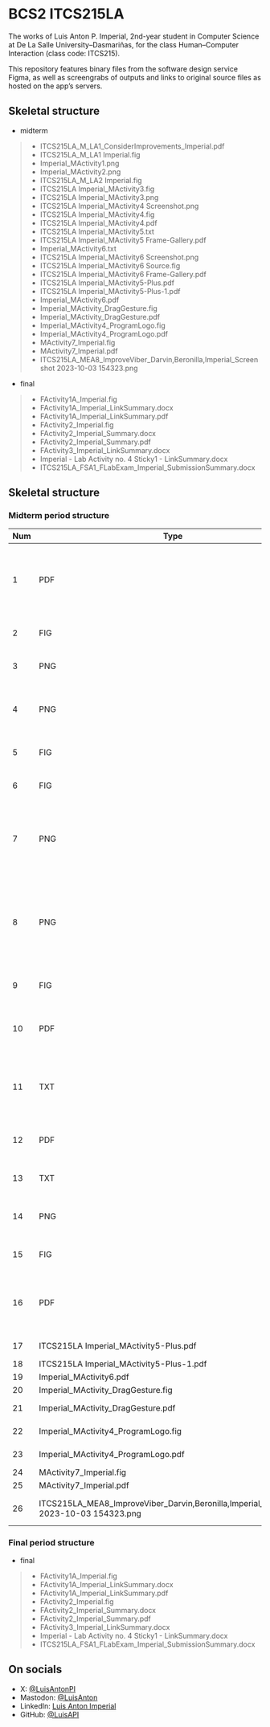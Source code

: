 # BCS2 ITCS215LA

The works of Luis Anton P. Imperial, 2nd-year student in Computer Science at De La Salle University–Dasmariñas, for the class Human–Computer Interaction (class code: ITCS215).

This repository features binary files from the software design service Figma, as well as screengrabs of outputs and links to original source files as hosted on the app’s servers.

## Skeletal structure

- midterm
> - ITCS215LA_M_LA1_ConsiderImprovements_Imperial.pdf
> - ITCS215LA_M_LA1 Imperial.fig
> - Imperial_MActivity1.png
> - Imperial_MActivity2.png
> - ITCS215LA_M_LA2 Imperial.fig
> - ITCS215LA Imperial_MActivity3.fig
> - ITCS215LA Imperial_MActivity3.png
> - ITCS215LA Imperial_MActivity4 Screenshot.png
> - ITCS215LA Imperial_MActivity4.fig
> - ITCS215LA Imperial_MActivity4.pdf
> - ITCS215LA Imperial_MActivity5.txt
> - ITCS215LA Imperial_MActivity5 Frame-Gallery.pdf
> - Imperial_MActivity6.txt
> - ITCS215LA Imperial_MActivity6 Screenshot.png
> - ITCS215LA Imperial_MActivity6 Source.fig
> - ITCS215LA Imperial_MActivity6 Frame-Gallery.pdf
> - ITCS215LA Imperial_MActivity5-Plus.pdf
> - ITCS215LA Imperial_MActivity5-Plus-1.pdf
> - Imperial_MActivity6.pdf
> - Imperial_MActivity_DragGesture.fig
> - Imperial_MActivity_DragGesture.pdf
> - Imperial_MActivity4_ProgramLogo.fig
> - Imperial_MActivity4_ProgramLogo.pdf
> - MActivity7_Imperial.fig
> - MActivity7_Imperial.pdf
> - ITCS215LA_MEA8_ImproveViber_Darvin,Beronilla,Imperial_Screenshot 2023-10-03 154323.png
- final
> - FActivity1A_Imperial.fig
> - FActivity1A_Imperial_LinkSummary.docx
> - FActivity1A_Imperial_LinkSummary.pdf
> - FActivity2_Imperial.fig
> - FActivity2_Imperial_Summary.docx
> - FActivity2_Imperial_Summary.pdf
> - FActivity3_Imperial_LinkSummary.docx
> - Imperial - Lab Activity no. 4 Sticky1 - LinkSummary.docx
> - ITCS215LA_FSA1_FLabExam_Imperial_SubmissionSummary.docx

## Skeletal structure

### Midterm period structure
 
Num | Type | File | Description
----|----|----|----
1 | PDF | ITCS215LA_M_LA1_ConsiderImprovements_Imperial.pdf | We were asked to think of an app we used often and describe how it could be improved.
2 | FIG | ITCS215LA_M_LA1 Imperial.fig | Learn Figma step-by-step 1/
3 | PNG | Imperial_MActivity1.png | Screengrab of Figma with sign-in button
4 | PNG | Imperial_MActivity2.png | Screengrab of Figma with two slides, sign-in button and log-in screen
5 | FIG | ITCS215LA_M_LA2 Imperial.fig | Learn Figma step-by-step 2/
6 | FIG | ITCS215LA Imperial_MActivity3.fig | Learn Figma step-by-step 3/
7 | PNG | ITCS215LA Imperial_MActivity3.png | A third screen added, showing buttons and icons created using primitive drawing tools
8 | PNG | ITCS215LA Imperial_MActivity4 Screenshot.png | Two new screens added, displaying a hypothetical photo sharing app’s content view and timeline interfaces
9 | FIG | ITCS215LA Imperial_MActivity4.fig | Learn Figma step-by-step 4/
10 | PDF | ITCS215LA Imperial_MActivity4.pdf | Now the collation of screengrabs is an entire document
11 | TXT | ITCS215LA Imperial_MActivity5.txt | Our prof since asked us to link directly to the original slide deck from the cloud
12 | PDF | ITCS215LA Imperial_MActivity5 Frame-Gallery.pdf | Show screen displaying creation of menu screen
13 | TXT | Imperial_MActivity6.txt | The sixth activity, or so I assumed.
14 | PNG | ITCS215LA Imperial_MActivity6 Screenshot.png | Landscape versions of past created screens.
15 | FIG | ITCS215LA Imperial_MActivity6 Source.fig | Source of aforementioned screengrab.
16 | PDF | ITCS215LA Imperial_MActivity6 Frame-Gallery.pdf | The same screens, but displayed page-by-page in a PDF document.
17 | ITCS215LA Imperial_MActivity5-Plus.pdf | We were asked to create a dozen versions of the same content display screen, to mimic a functioning app.
18 | ITCS215LA Imperial_MActivity5-Plus-1.pdf | And then create landscape versions of these.
19 | Imperial_MActivity6.pdf | So many screens. So much busywork. 😵‍💫
20 | Imperial_MActivity_DragGesture.fig | Trial for drag gesture.
21 | Imperial_MActivity_DragGesture.pdf | The screens behind the sample app for drag gesture movement.
22 | Imperial_MActivity4_ProgramLogo.fig | The creation of a logo for our program, BSc in Computer Science.
23 | Imperial_MActivity4_ProgramLogo.pdf | Looks neat alongside our university’s college department logos, no?
24 | MActivity7_Imperial.fig | Calendar creation.
25 | MActivity7_Imperial.pdf | Assets used for the creation of a changing calendar.
26 | ITCS215LA_MEA8_ImproveViber_Darvin,Beronilla,Imperial_Screenshot 2023-10-03 154323.png | This is it: the midterm exam. A proposal to improve the user interface of an app for the sake of a target demographic (elderly smartphone users).

### Final period structure

- final
> - FActivity1A_Imperial.fig
> - FActivity1A_Imperial_LinkSummary.docx
> - FActivity1A_Imperial_LinkSummary.pdf
> - FActivity2_Imperial.fig
> - FActivity2_Imperial_Summary.docx
> - FActivity2_Imperial_Summary.pdf
> - FActivity3_Imperial_LinkSummary.docx
> - Imperial - Lab Activity no. 4 Sticky1 - LinkSummary.docx
> - ITCS215LA_FSA1_FLabExam_Imperial_SubmissionSummary.docx

## On socials

- X: [@LuisAntonPI](https://twitter.com/LuisAntonPI)
- Mastodon: [@LuisAnton](https://social.vivaldi.net/@LuisAnton)
- LinkedIn: [Luis Anton Imperial](https://linkedin.com/in/LuisAntonPI)
- GitHub: [@LuisAPI](https://github.com/LuisAPI)